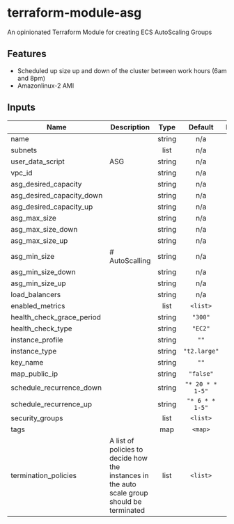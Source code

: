 # terraform-module-asg

An opinionated Terraform Module for creating ECS AutoScaling Groups

## Features

- Scheduled up size up and down of the cluster between work hours (6am and 8pm)
- Amazonlinux-2 AMI

## Inputs

| Name                         | Description                                                                                 |  Type  |     Default      | Required |
| ---------------------------- | ------------------------------------------------------------------------------------------- | :----: | :--------------: | :------: |
| name                         |                                                                                             | string |       n/a        |   yes    |
| subnets                      |                                                                                             |  list  |       n/a        |   yes    |
| user\_data\_script           | ASG                                                                                         | string |       n/a        |   yes    |
| vpc\_id                      |                                                                                             | string |       n/a        |   yes    |
| asg\_desired\_capacity       |                                                                                             | string |       n/a        |   yes    |
| asg\_desired\_capacity\_down |                                                                                             | string |       n/a        |   yes    |
| asg\_desired\_capacity\_up   |                                                                                             | string |       n/a        |   yes    |
| asg\_max\_size               |                                                                                             | string |       n/a        |   yes    |
| asg\_max\_size\_down         |                                                                                             | string |       n/a        |   yes    |
| asg\_max\_size\_up           |                                                                                             | string |       n/a        |   yes    |
| asg\_min\_size               | # AutoScalling                                                                              | string |       n/a        |   yes    |
| asg\_min\_size\_down         |                                                                                             | string |       n/a        |   yes    |
| asg\_min\_size\_up           |                                                                                             | string |       n/a        |   yes    |
| load\_balancers              |                                                                                             | string |       n/a        |    no    |
| enabled\_metrics             |                                                                                             |  list  |     `<list>`     |    no    |
| health\_check\_grace\_period |                                                                                             | string |     `"300"`      |    no    |
| health\_check\_type          |                                                                                             | string |     `"EC2"`      |    no    |
| instance\_profile            |                                                                                             | string |       `""`       |    no    |
| instance\_type               |                                                                                             | string |   `"t2.large"`   |    no    |
| key\_name                    |                                                                                             | string |       `""`       |    no    |
| map\_public\_ip              |                                                                                             | string |    `"false"`     |    no    |
| schedule\_recurrence\_down   |                                                                                             | string | `"* 20 * * 1-5"` |    no    |
| schedule\_recurrence\_up     |                                                                                             | string | `"* 6 * * 1-5"`  |    no    |
| security\_groups             |                                                                                             |  list  |     `<list>`     |    no    |
| tags                         |                                                                                             |  map   |     `<map>`      |    no    |
| termination\_policies        | A list of policies to decide how the instances in the auto scale group should be terminated |  list  |     `<list>`     |    no    |
